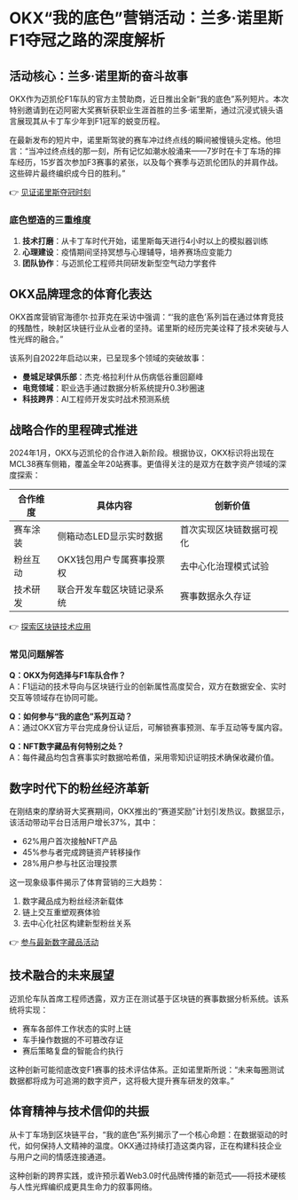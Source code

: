 # OKX“我的底色”营销活动：兰多·诺里斯F1夺冠之路的深度解析

## 活动核心：兰多·诺里斯的奋斗故事

OKX作为迈凯伦F1车队的官方主赞助商，近日推出全新“我的底色”系列短片。本次特别邀请到在迈阿密大奖赛斩获职业生涯首胜的兰多·诺里斯，通过沉浸式镜头语言展现其从卡丁车少年到F1冠军的蜕变历程。

在最新发布的短片中，诺里斯驾驶的赛车冲过终点线的瞬间被慢镜头定格。他坦言：“当冲过终点线的那一刻，所有记忆如潮水般涌来——7岁时在卡丁车场的摔车经历，15岁首次参加F3赛事的紧张，以及每个赛季与迈凯伦团队的并肩作战。这些碎片最终编织成今日的胜利。”

👉 [见证诺里斯夺冠时刻](https://bit.ly/okx_welcome)

### 底色塑造的三重维度
1. **技术打磨**：从卡丁车时代开始，诺里斯每天进行4小时以上的模拟器训练
2. **心理建设**：疫情期间坚持冥想与心理辅导，培养赛场应变能力
3. **团队协作**：与迈凯伦工程师共同研发新型空气动力学套件

## OKX品牌理念的体育化表达

OKX首席营销官海德尔·拉菲克在采访中强调：“‘我的底色’系列旨在通过体育竞技的残酷性，映射区块链行业从业者的坚持。诺里斯的经历完美诠释了技术突破与人性光辉的融合。”

该系列自2022年启动以来，已呈现多个领域的突破故事：
- **曼城足球俱乐部**：杰克·格拉利什从伤病低谷重回巅峰
- **电竞领域**：职业选手通过数据分析系统提升0.3秒圈速
- **科技跨界**：AI工程师开发实时战术预测系统

## 战略合作的里程碑式推进

2024年1月，OKX与迈凯伦的合作进入新阶段。根据协议，OKX标识将出现在MCL38赛车侧箱，覆盖全年20站赛事。更值得关注的是双方在数字资产领域的深度探索：

| 合作维度        | 具体内容                     | 创新价值               |
|-----------------|------------------------------|------------------------|
| 赛车涂装        | 侧箱动态LED显示实时数据      | 首次实现区块链数据可视化 |
| 粉丝互动        | OKX钱包用户专属赛事投票权    | 去中心化治理模式试验   |
| 技术研发        | 联合开发车载区块链记录系统   | 赛事数据永久存证       |

👉 [探索区块链技术应用](https://bit.ly/okx_welcome)

### 常见问题解答

**Q：OKX为何选择与F1车队合作？**  
A：F1运动的技术导向与区块链行业的创新属性高度契合，双方在数据安全、实时交互等领域存在协同可能。

**Q：如何参与“我的底色”系列互动？**  
A：通过OKX官方平台完成身份认证后，可解锁赛事预测、车手互动等专属内容。

**Q：NFT数字藏品有何特别之处？**  
A：每件藏品均包含赛事实时数据哈希值，采用零知识证明技术确保收藏价值。

## 数字时代下的粉丝经济革新

在刚结束的摩纳哥大奖赛期间，OKX推出的“赛道奖励”计划引发热议。数据显示，该活动带动平台日活用户增长37%，其中：
- 62%用户首次接触NFT产品
- 45%参与者完成跨链资产转移操作
- 28%用户参与社区治理投票

这一现象级事件揭示了体育营销的三大趋势：
1. 数字藏品成为粉丝经济新载体
2. 链上交互重塑观赛体验
3. 去中心化社区构建新型粉丝关系

👉 [参与最新数字藏品活动](https://bit.ly/okx_welcome)

## 技术融合的未来展望

迈凯伦车队首席工程师透露，双方正在测试基于区块链的赛事数据分析系统。该系统将实现：
- 赛车各部件工作状态的实时上链
- 车手操作数据的不可篡改存证
- 赛后策略复盘的智能合约执行

这种创新可能彻底改变F1赛事的技术评估体系。正如诺里斯所说：“未来每圈测试数据都将成为可追溯的数字资产，这将极大提升赛车研发的效率。”

## 体育精神与技术信仰的共振

从卡丁车场到区块链平台，“我的底色”系列揭示了一个核心命题：在数据驱动的时代，如何保持人文精神的温度。OKX通过持续打造这类内容，正在构建科技企业与用户之间的情感连接通道。

这种创新的跨界实践，或许预示着Web3.0时代品牌传播的新范式——将技术硬核与人性光辉编织成更具生命力的叙事网络。